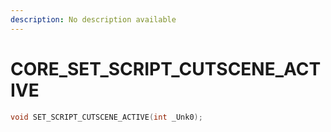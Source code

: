 ```yaml
---
description: No description available 
---
```


# CORE\_SET_SCRIPT_CUTSCENE_ACTIVE

```cpp
void SET_SCRIPT_CUTSCENE_ACTIVE(int _Unk0);
```